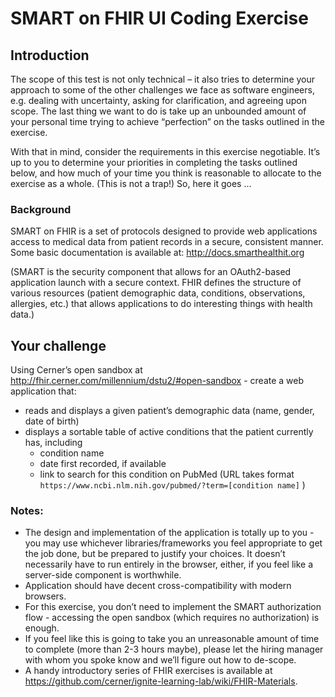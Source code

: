 # SMART on FHIR UI Coding Exercise

## Introduction
The scope of this test is not only technical – it also tries to determine your approach to some of the other challenges we face as software engineers, e.g. dealing with uncertainty, asking for clarification, and agreeing upon scope. The last thing we want to do is take up an unbounded amount of your personal time trying to achieve “perfection” on the tasks outlined in the exercise.
 
With that in mind, consider the requirements in this exercise negotiable. It’s up to you to determine your priorities in completing the tasks outlined below, and how much of your time you think is reasonable to allocate to the exercise as a whole. (This is not a trap!) So, here it goes ...

### Background
SMART on FHIR is a set of protocols designed to provide web applications access to medical data from patient records in a secure, consistent manner. Some basic documentation is available at:
http://docs.smarthealthit.org  
 
(SMART is the security component that allows for an OAuth2-based application launch with a secure context. FHIR defines the structure of various resources (patient demographic data, conditions, observations, allergies, etc.) that allows applications to do interesting things with health data.)
 
## Your challenge
Using Cerner’s open sandbox at http://fhir.cerner.com/millennium/dstu2/#open-sandbox  - create a web application that:
* reads and displays a given patient’s demographic data (name, gender, date of birth)
* displays a sortable table of active conditions that the patient currently has, including
  * condition name
  * date first recorded, if available
  * link to search for this condition on PubMed (URL takes format `https://www.ncbi.nlm.nih.gov/pubmed/?term=[condition name]` )
 
### Notes:
* The design and implementation of the application is totally up to you - you may use whichever libraries/frameworks you feel appropriate to get the job done, but be prepared to justify your choices. It doesn’t necessarily have to run entirely in the browser, either, if you feel like a server-side component is worthwhile.
* Application should have decent cross-compatibility with modern browsers.
* For this exercise, you don’t need to implement the SMART authorization flow - accessing the open sandbox (which requires no authorization) is enough.
* If you feel like this is going to take you an unreasonable amount of time to complete (more than 2-3 hours maybe), please let the hiring manager with whom you spoke know and we’ll figure out how to de-scope.
* A handy introductory series of FHIR exercises is available at https://github.com/cerner/ignite-learning-lab/wiki/FHIR-Materials.